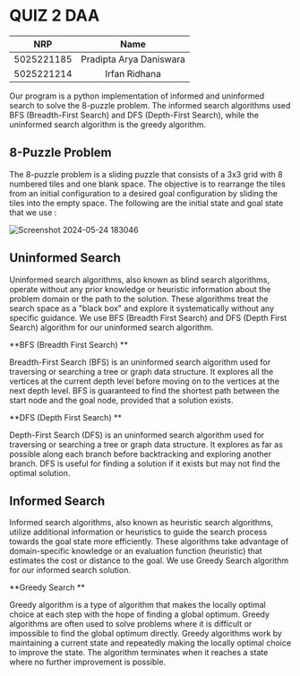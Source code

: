 # QUIZ 2 DAA

|    NRP     |      Name      |
| :--------: | :------------: |
| 5025221185 | Pradipta Arya Daniswara |
| 5025221214 | Irfan Ridhana |

Our program is a python implementation of informed and uninformed search to solve the 8-puzzle problem. The informed search algorithms used BFS (Breadth-First Search) and DFS (Depth-First Search), while the uninformed search algorithm is the greedy algorithm.

## 8-Puzzle Problem
The 8-puzzle problem is a sliding puzzle that consists of a 3x3 grid with 8 numbered tiles and one blank space. The objective is to rearrange the tiles from an initial configuration to a desired goal configuration by sliding the tiles into the empty space. The following are the initial state and goal state that we use : 

![Screenshot 2024-05-24 183046](https://github.com/SomeRandomDolphin/design-analysis-algorithm-quiz/assets/118520867/18555567-4c6f-477d-9f07-6384a8f6f6e7)

## Uninformed Search 
Uninformed search algorithms, also known as blind search algorithms, operate without any prior knowledge or heuristic information about the problem domain or the path to the solution. These algorithms treat the search space as a "black box" and explore it systematically without any specific guidance. We use BFS (Breadth First Search) and DFS (Depth First Search) algorithm for our uninformed search algorithm.

**BFS (Breadth First Search) **

Breadth-First Search (BFS) is an uninformed search algorithm used for traversing or searching a tree or graph data structure. It explores all the vertices at the current depth level before moving on to the vertices at the next depth level. BFS is guaranteed to find the shortest path between the start node and the goal node, provided that a solution exists.

**DFS (Depth First Search) **

Depth-First Search (DFS) is an uninformed search algorithm used for traversing or searching a tree or graph data structure. It explores as far as possible along each branch before backtracking and exploring another branch. DFS is useful for finding a solution if it exists but may not find the optimal solution.

## Informed Search 
Informed search algorithms, also known as heuristic search algorithms, utilize additional information or heuristics to guide the search process towards the goal state more efficiently. These algorithms take advantage of domain-specific knowledge or an evaluation function (heuristic) that estimates the cost or distance to the goal. We use Greedy Search algorithm for our informed search solution.

**Greedy Search **

Greedy algorithm is a type of algorithm that makes the locally optimal choice at each step with the hope of finding a global optimum. Greedy algorithms are often used to solve problems where it is difficult or impossible to find the global optimum directly. Greedy algorithms work by maintaining a current state and repeatedly making the locally optimal choice to improve the state. The algorithm terminates when it reaches a state where no further improvement is possible.
